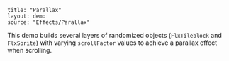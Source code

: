 ```
title: "Parallax"
layout: demo
source: "Effects/Parallax"
```

This demo builds several layers of randomized objects (`FlxTileblock` and `FlxSprite`) with varying `scrollFactor` values to achieve a parallax effect when scrolling.